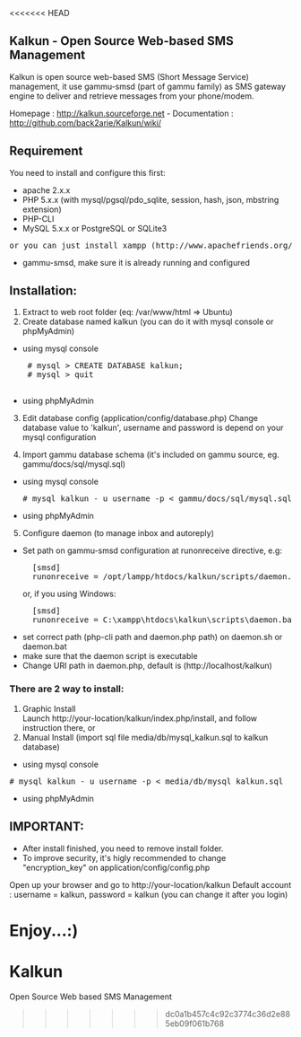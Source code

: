 <<<<<<< HEAD
## Kalkun - Open Source Web-based SMS Management   
Kalkun is open source web-based SMS (Short Message Service) management, it use gammu-smsd (part of gammu family) as SMS gateway engine to deliver and retrieve messages from your phone/modem. 

Homepage : http://kalkun.sourceforge.net - Documentation : http://github.com/back2arie/Kalkun/wiki/

## Requirement
You need to install and configure this first:

* apache 2.x.x
* PHP 5.x.x (with mysql/pgsql/pdo_sqlite, session, hash, json, mbstring extension)
* PHP-CLI   
* MySQL 5.x.x or PostgreSQL or SQLite3
<pre>or you can just install xampp (http://www.apachefriends.org/en/xampp.html)</pre>
* gammu-smsd, make sure it is already running and configured

## Installation:  

1. Extract to web root folder (eq: /var/www/html => Ubuntu)
2. Create database named kalkun (you can do it with mysql console or phpMyAdmin)
  * using mysql console
     <pre>
     # mysql > CREATE DATABASE kalkun;
     # mysql > quit
     </pre>
  * using phpMyAdmin

3. Edit database config (application/config/database.php)
   Change database value to 'kalkun', username and password is depend on your mysql configuration

4. Import gammu database schema (it's included on gammu source, eg. gammu/docs/sql/mysql.sql)  
  * using mysql console
    <pre>
    # mysql kalkun - u username -p < gammu/docs/sql/mysql.sql
    </pre>
  * using phpMyAdmin

5. Configure daemon (to manage inbox and autoreply)
  * Set path on gammu-smsd configuration at runonreceive directive, e.g:
    <pre>
      [smsd]
      runonreceive = /opt/lampp/htdocs/kalkun/scripts/daemon.sh
    </pre>
      or, if you using Windows:
    <pre>
      [smsd]
      runonreceive = C:\xampp\htdocs\kalkun\scripts\daemon.bat</pre>
  * set correct path (php-cli path and daemon.php path) on daemon.sh or daemon.bat 
  * make sure that the daemon script is executable
  * Change URI path in daemon.php, default is (http://localhost/kalkun)
	
### There are 2 way to install:	
1. Graphic Install	
   Launch http://your-location/kalkun/index.php/install, and follow instruction there, or
2. Manual Install (import sql file media/db/mysql_kalkun.sql to kalkun database)
  * using mysql console
   <pre># mysql kalkun - u username -p < media/db/mysql_kalkun.sql</pre>
  * using phpMyAdmin	

## IMPORTANT: 
  * After install finished, you need to remove install folder.
  * To improve security, it's higly recommended to change "encryption_key" on application/config/config.php
	
Open up your browser and go to http://your-location/kalkun
Default account : username = kalkun, password = kalkun (you can change it after you login)

Enjoy...:)
=======
# Kalkun
Open Source Web based SMS Management
>>>>>>> dc0a1b457c4c92c3774c36d2e885eb09f061b768
